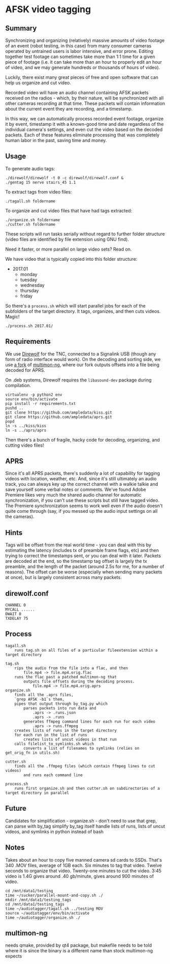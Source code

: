AFSK video tagging
==================

Summary
-------
Synchronizing and organizing (relatively) massive amounts of video
footage of an event (robot testing, in this case) from many consumer cameras
operated by untrained users is labor intensive, and error prone. Editing
together test footage can sometimes take more than 1:1 time for a given piece of
footage (i.e. it can take more than an hour to properly edit an hour of
video, and we may generate hundreds or thousands of hours of video).

Luckily, there exist many great pieces of free and open software that
can help us organize and cut video.

Recorded video will have an audio channel containing AFSK packets
received on the radios - which, by their nature, will be synchronized with
all other cameras recording at that time. These packets will contain
information about the current event they are recording, and a timestamp.

In this way, we can automatically process recorded event footage,
organize it by event, timestamp it with a known-good time and date
regardless of the individual camera's settings, and even cut the
video based on the decoded packets. Each of these features eliminate
processing that was completely human labor in the past, saving time
and money.

Usage
-----

To generate audio tags:

```
./direwolf/direwolf -t 0 -c direwolf/direwolf.conf &
./gentag 15 nerve stairs_45 1.1
```

To extract tags from video files:

```
./tagall.sh foldername
```

To organize and cut video files that have had tags extracted:

```
./organize.sh foldername
./cutter.sh foldername
```

These scripts will run tasks serially without regard to further folder structure (video files are identified by file extension using GNU find).


Need it faster, or more parallel on large video sets? Read on.

We have video that is typically copied into this folder structure:

* 2017.01
	* monday
	* tuesday
	* wednesday
	* thursday
	* friday

So there's a `process.sh` which will start parallel jobs for each of the subfolders of the target directory.
It tags, organizes, and then cuts videos. Magic!

```
./process.sh 2017.01/
```



Requirements
------------
We use [Direwolf](https://github.com/wb2osz/direwolf) for the TNC,
connected to a Signalink USB (though any form of radio interface would
work). On the decoding and sorting side, we use
[a fork](https://github.com/NERVEUML/multimon-ng) of
[multimon-ng](https://github.com/EliasOenal/multimon-ng), where our fork
outputs offsets into a file being decoded for APRS.

On .deb systems, Direwolf requires the `libasound-dev` package during compilation.

```
virtualenv -p python2 env
source env/bin/activate
pip install -r requirements.txt
pushd ..
git clone https://github.com/ampledata/kiss.git
git clone https://github.com/ampledata/aprs.git 
popd
ln -s ../kiss/kiss
ln -s ../aprs/aprs
```

Then there's a bunch of fragile, hacky code for decoding, organizing,
and cutting video files!

APRS
----
Since it's all APRS packets, there's suddenly a lot of capability
for tagging videos with location, weather, etc. And, since it's still
ultimately an audio track, you can always key up the correct channel with
a walkie talkie and save yourself some verbal notes or comments. We've
found Adobe Premiere likes very much the shared audio channel for
automatic synchronization, if you can't use these scripts but still have
tagged video.  The Premiere synchronization seems to work well even if
the audio doesn't quite come through (say, if you messed up the audio
input settings on all the cameras).


Hints
-----
Tags will be offset from the real world time - you can deal with this by estimating the latency (includes tx of preamble frame flags, etc) and then trying to correct the timestamps sent, or you can deal with it later. Packets are decoded at the end, so the timestamp tag offset is largely the tx preamble, and the length of the packet (around 2.5s for me, for a number of reasons).
The offset can be worse (especially when sending many packets at once), but is largely consistent across many packets.

direwolf.conf
-------------
```
CHANNEL 0
MYCALL ......
DWAIT 0
TXDELAY 75
```


Process
------
```
tagall.sh 
	runs tag.sh on all files of a particular fileextension within a target directory

tag.sh 
	rips the audio from the file into a flac, and then 
		file.mp4 -> file.mp4.orig.flac
	runs the flac past a patched multimon-ng that 
		outputs file offsets during the decoding process.
			file.mp4 -> file.mp4.orig.aprs
organize.sh 
	finds all the .aprs files, 
	`grep AFSK -b1`s them, 
	pipes that output through by_tag.py which 
		parses packets into run data and 
			.aprs -> .runs.json
			.aprs -> .runs
		generates ffmpeg command lines for each run for each video
			.aprs -> runs.ffmpeg
	creates lists of runs in the target directory
	for each run in the list of runs
		creates lists of uncut videos in that run
	calls filelist_to_symlinks.sh which
		converts a list of filenames to symlinks (relies on get_orig_fn in utils.sh)
		
cutter.sh
	finds all the .ffmpeg files (which contain ffmpeg lines to cut videos)
		and runs each command line

process.sh
	runs first organize.sh and then cutter.sh on subdirectories of a target directory in parallel

```


Future
------

Candidates for simplification - 
	organize.sh - 
		don't need to use that grep, can parse with by_tag
		simplify by_tag itself
		handle lists of runs, lists of uncut videos, and symlinks in python instead of bash


Notes
-----

Takes about an hour to copy five manned camera sd cards to SSDs. That's 340 .MOV files, average of 1GB each.
Six minutes to tag that video.
Twelve seconds to organize that video.
Twenty-one minutes to cut the video.
3:45 video is 1.4G gives around .40 gb/minute, gives around 900 minutes of video.

```
cd /mnt/data1/testing
time ~/sucker/parallel-mount-and-copy.sh ./
mkdir /mnt/data1/testing_tags
cd /mnt/data1/testing_tags
time ~/audiotagger/tagall.sh ../testing MOV
source ~/audiotagger/env/bin/activate
time ~/audiotagger/organize.sh ./
```

multimon-ng
---------
needs qmake, provided by qt4 package, but makefile needs to be told where it is since the binary is a different name than stock multimon-ng expects
